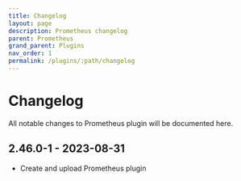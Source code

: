 ```yaml
---
title: Changelog
layout: page
description: Prometheus changelog
parent: Prometheus
grand_parent: Plugins
nav_order: 1
permalink: /plugins/:path/changelog
---
```


# Changelog
All notable changes to Prometheus plugin will be documented here.

## 2.46.0-1 - 2023-08-31
- Create and upload Prometheus plugin

